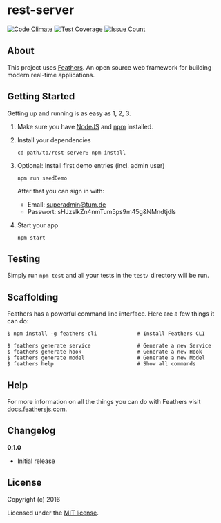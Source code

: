 # rest-server

[![Code Climate](https://codeclimate.com/github/tum-ase-33/rest-server/badges/gpa.svg)](https://codeclimate.com/github/tum-ase-33/rest-server)
[![Test Coverage](https://codeclimate.com/github/tum-ase-33/rest-server/badges/coverage.svg)](https://codeclimate.com/github/tum-ase-33/rest-server/coverage)
[![Issue Count](https://codeclimate.com/github/tum-ase-33/rest-server/badges/issue_count.svg)](https://codeclimate.com/github/tum-ase-33/rest-server)

> 

## About

This project uses [Feathers](http://feathersjs.com). An open source web framework for building modern real-time applications.

## Getting Started

Getting up and running is as easy as 1, 2, 3.

1. Make sure you have [NodeJS](https://nodejs.org/) and [npm](https://www.npmjs.com/) installed.
2. Install your dependencies
    
    ```
    cd path/to/rest-server; npm install
    ```

3. Optional: Install first demo entries (incl. admin user)

    ```
    npm run seedDemo
    ```

    After that you can sign in with:
     - Email: superadmin@tum.de
     - Passwort: sHJzslkZn4nmTum5ps9m45g&NMndtjdls

4. Start your app
    
    ```
    npm start
    ```

## Testing

Simply run `npm test` and all your tests in the `test/` directory will be run.

## Scaffolding

Feathers has a powerful command line interface. Here are a few things it can do:

```
$ npm install -g feathers-cli             # Install Feathers CLI

$ feathers generate service               # Generate a new Service
$ feathers generate hook                  # Generate a new Hook
$ feathers generate model                 # Generate a new Model
$ feathers help                           # Show all commands
```

## Help

For more information on all the things you can do with Feathers visit [docs.feathersjs.com](http://docs.feathersjs.com).

## Changelog

__0.1.0__

- Initial release

## License

Copyright (c) 2016

Licensed under the [MIT license](LICENSE).
